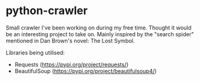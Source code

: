 # python-crawler
Small crawler I've been working on during my free time. Thought it would be an interesting project to take on.
Mainly inspired by the "search spider" mentioned in Dan Brown's novel: The Lost Symbol. 

Libraries being utilised:
  - Requests (https://pypi.org/project/requests/)
  - BeautifulSoup (https://pypi.org/project/beautifulsoup4/)
